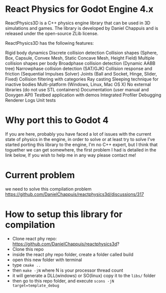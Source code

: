 # React Physics for Godot Engine 4.x

ReactPhysics3D is a C++ physics engine library that can be used in 3D simulations and games. The library is developed by Daniel Chappuis and is released under the open-source ZLib license.

ReactPhysics3D has the following features:

Rigid body dynamics
Discrete collision detection
Collision shapes (Sphere, Box, Capsule, Convex Mesh, Static Concave Mesh, Height Field)
Multiple collision shapes per body
Broadphase collision detection (Dynamic AABB tree)
Narrowphase collision detection (SAT/GJK)
Collision response and friction (Sequential Impulses Solver)
Joints (Ball and Socket, Hinge, Slider, Fixed)
Collision filtering with categories
Ray casting
Sleeping technique for inactive bodies
Multi-platform (Windows, Linux, Mac OS X)
No external libraries (do not use STL containers)
Documentation (user manual and Doxygen API)
Testbed application with demos
Integrated Profiler
Debugging Renderer
Logs
Unit tests


# Why port this to Godot 4

If you are here, probably you have faced a lot of issues with the current state of physics in the engine, in order to solve or at least try to solve
I've started porting this library to the engine, I'm no C++ expert, but I think that toguether we can get somewhere, the first problem I had is detailed
in the link below, If you wish to help me in any way please contact me!

# Current problem

we need to solve this compilation problem https://github.com/DanielChappuis/reactphysics3d/discussions/317

# How to setup this library for compilation

* Clone react phy repo: https://github.com/DanielChappuis/reactphysics3d?
* Clone this repo
* inside the react phy repo folder, create a folder called build
* open this new folder with terminal
* type `cmake ..`
* then `make -jN` where N is your processor thread count
* it will generate a DLL(windows) or SO(linux) copy it to the `libs/` folder
* then go to this repo folder, and execute `scons -jN target=template_debug`
